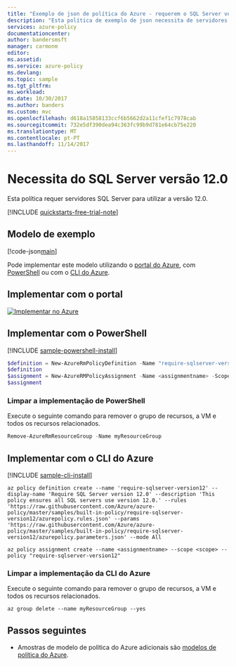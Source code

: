 ```yaml
---
title: "Exemplo de json de política do Azure - requerem o SQL Server versão 12.0 | Microsoft Docs"
description: "Esta política de exemplo de json necessita de servidores de SQL Server para utilizar a versão 12.0."
services: azure-policy
documentationcenter: 
author: bandersmsft
manager: carmonm
editor: 
ms.assetid: 
ms.service: azure-policy
ms.devlang: 
ms.topic: sample
ms.tgt_pltfrm: 
ms.workload: 
ms.date: 10/30/2017
ms.author: banders
ms.custom: mvc
ms.openlocfilehash: d618a15858133ccf6b5662d2a11cfef1c7978cab
ms.sourcegitcommit: 732e5df390dea94c363fc99b9d781e64cb75e220
ms.translationtype: MT
ms.contentlocale: pt-PT
ms.lasthandoff: 11/14/2017
---
```

# <a name="require-sql-server-version-120"></a>Necessita do SQL Server versão 12.0

Esta política requer servidores SQL Server para utilizar a versão 12.0.

[!INCLUDE [quickstarts-free-trial-note](../../../includes/quickstarts-free-trial-note.md)]

## <a name="sample-template"></a>Modelo de exemplo

[!code-json[main](../../../policy-templates/samples/built-in-policy/require-sqlserver-version12/azurepolicy.json "Require SQL Server version 12.0")]

Pode implementar este modelo utilizando o [portal do Azure](#deploy-with-the-portal), com [PowerShell](#deploy-with-powershell) ou com o [CLI do Azure](#deploy-with-azure-cli).

## <a name="deploy-with-the-portal"></a>Implementar com o portal

[![Implementar no Azure](http://azuredeploy.net/deploybutton.png)](https://portal.azure.com/?feature.customportal=false&microsoft_azure_policy=true&microsoft_azure_policy_policyinsights=true&feature.microsoft_azure_security_policy=true&microsoft_azure_marketplace_policy=true#blade/Microsoft_Azure_Policy/CreatePolicyDefinitionBlade/uri/https%3A%2F%2Fraw.githubusercontent.com%2FAzure%2Fazure-policy%2Fmaster%2Fsamples%2Fbuilt-in-policy%2Frequire-sqlserver-version12%2Fazurepolicy.json)

## <a name="deploy-with-powershell"></a>Implementar com o PowerShell

[!INCLUDE [sample-powershell-install](../../../includes/sample-powershell-install-no-ssh.md)]

```powershell
$definition = New-AzureRmPolicyDefinition -Name "require-sqlserver-version12" -DisplayName "Require SQL Server version 12.0" -description "This policy ensures all SQL servers use version 12.0." -Policy 'https://raw.githubusercontent.com/Azure/azure-policy/master/samples/built-in-policy/require-sqlserver-version12/azurepolicy.rules.json' -Parameter 'https://raw.githubusercontent.com/Azure/azure-policy/master/samples/built-in-policy/require-sqlserver-version12/azurepolicy.parameters.json' -Mode All
$definition
$assignment = New-AzureRMPolicyAssignment -Name <assignmentname> -Scope <scope>  -PolicyDefinition $definition
$assignment
```

### <a name="clean-up-powershell-deployment"></a>Limpar a implementação de PowerShell

Execute o seguinte comando para remover o grupo de recursos, a VM e todos os recursos relacionados.

```powershell
Remove-AzureRmResourceGroup -Name myResourceGroup
```

## <a name="deploy-with-azure-cli"></a>Implementar com o CLI do Azure

[!INCLUDE [sample-cli-install](../../../includes/sample-cli-install.md)]

```azurecli-interactive
az policy definition create --name 'require-sqlserver-version12' --display-name 'Require SQL Server version 12.0' --description 'This policy ensures all SQL servers use version 12.0.' --rules 'https://raw.githubusercontent.com/Azure/azure-policy/master/samples/built-in-policy/require-sqlserver-version12/azurepolicy.rules.json' --params 'https://raw.githubusercontent.com/Azure/azure-policy/master/samples/built-in-policy/require-sqlserver-version12/azurepolicy.parameters.json' --mode All

az policy assignment create --name <assignmentname> --scope <scope> --policy "require-sqlserver-version12"
```

### <a name="clean-up-azure-cli-deployment"></a>Limpar a implementação da CLI do Azure

Execute o seguinte comando para remover o grupo de recursos, a VM e todos os recursos relacionados.

```azurecli-interactive
az group delete --name myResourceGroup --yes
```

## <a name="next-steps"></a>Passos seguintes

- Amostras de modelo de política do Azure adicionais são [modelos de política do Azure](../json-samples.md).
